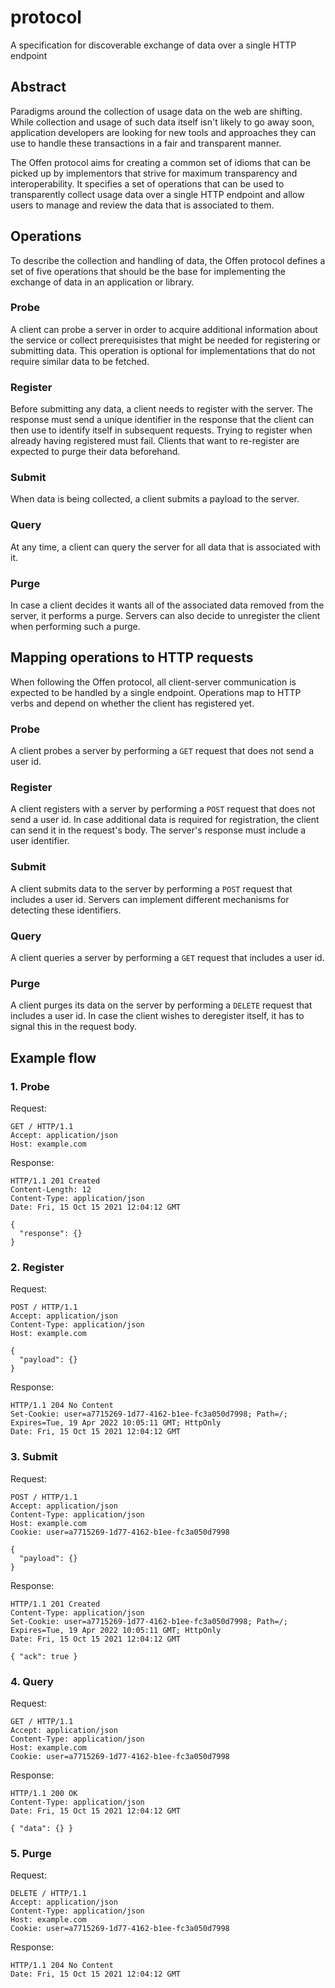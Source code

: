 # protocol
A specification for discoverable exchange of data over a single HTTP endpoint

## Abstract

Paradigms around the collection of usage data on the web are shifting.
While collection and usage of such data itself isn't likely to go away soon, application developers are looking for new tools and approaches they can use to handle these transactions in a fair and transparent manner.

The Offen protocol aims for creating a common set of idioms that can be picked up by implementors that strive for maximum transparency and interoperability.
It specifies a set of operations that can be used to transparently collect usage data over a single HTTP endpoint and allow users to manage and review the data that is associated to them.

## Operations

To describe the collection and handling of data, the Offen protocol defines a set of five operations that should be the base for implementing the exchange of data in an application or library.

### Probe

A client can probe a server in order to acquire additional information about the service or collect prerequisistes that might be needed for registering or submitting data.
This operation is optional for implementations that do not require similar data to be fetched.

### Register

Before submitting any data, a client needs to register with the server.
The response must send a unique identifier in the response that the client can then use to identify itself in subsequent requests.
Trying to register when already having registered must fail.
Clients that want to re-register are expected to purge their data beforehand.

### Submit

When data is being collected, a client submits a payload to the server.

### Query

At any time, a client can query the server for all data that is associated with it.

### Purge

In case a client decides it wants all of the associated data removed from the server, it performs a purge.
Servers can also decide to unregister the client when performing such a purge.

## Mapping operations to HTTP requests

When following the Offen protocol, all client-server communication is expected to be handled by a single endpoint.
Operations map to HTTP verbs and depend on whether the client has registered yet.

### Probe

A client probes a server by performing a `GET` request that does not send a user id.

### Register

A client registers with a server by performing a `POST` request that does not send a user id.
In case additional data is required for registration, the client can send it in the request's body.
The server's response must include a user identifier.

### Submit

A client submits data to the server by performing a `POST` request that includes a user id.
Servers can implement different mechanisms for detecting these identifiers.

### Query

A client queries a server by performing a `GET` request that includes a user id.

### Purge

A client purges its data on the server by performing a `DELETE` request that includes a user id.
In case the client wishes to deregister itself, it has to signal this in the request body.

## Example flow

### 1. Probe

Request:

```
GET / HTTP/1.1
Accept: application/json
Host: example.com
```

Response:

```
HTTP/1.1 201 Created
Content-Length: 12
Content-Type: application/json
Date: Fri, 15 Oct 15 2021 12:04:12 GMT

{
  "response": {}
}
```

### 2. Register

Request:

```
POST / HTTP/1.1
Accept: application/json
Content-Type: application/json
Host: example.com

{
  "payload": {}
}

```

Response:

```
HTTP/1.1 204 No Content
Set-Cookie: user=a7715269-1d77-4162-b1ee-fc3a050d7998; Path=/; Expires=Tue, 19 Apr 2022 10:05:11 GMT; HttpOnly
Date: Fri, 15 Oct 15 2021 12:04:12 GMT
```

### 3. Submit

Request:

```
POST / HTTP/1.1
Accept: application/json
Content-Type: application/json
Host: example.com
Cookie: user=a7715269-1d77-4162-b1ee-fc3a050d7998

{
  "payload": {}
}

```

Response:

```
HTTP/1.1 201 Created
Content-Type: application/json
Set-Cookie: user=a7715269-1d77-4162-b1ee-fc3a050d7998; Path=/; Expires=Tue, 19 Apr 2022 10:05:11 GMT; HttpOnly
Date: Fri, 15 Oct 15 2021 12:04:12 GMT

{ "ack": true }
```

### 4. Query

Request:

```
GET / HTTP/1.1
Accept: application/json
Content-Type: application/json
Host: example.com
Cookie: user=a7715269-1d77-4162-b1ee-fc3a050d7998
```

Response:

```
HTTP/1.1 200 OK
Content-Type: application/json
Date: Fri, 15 Oct 15 2021 12:04:12 GMT

{ "data": {} }
```

### 5. Purge

Request:

```
DELETE / HTTP/1.1
Accept: application/json
Content-Type: application/json
Host: example.com
Cookie: user=a7715269-1d77-4162-b1ee-fc3a050d7998
```

Response:

```
HTTP/1.1 204 No Content
Date: Fri, 15 Oct 15 2021 12:04:12 GMT
```

